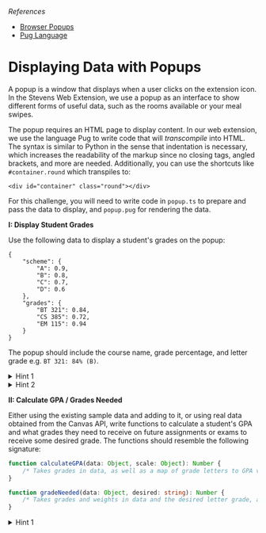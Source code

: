_References_

-   [Browser Popups](https://developer.mozilla.org/en-US/docs/Mozilla/Add-ons/WebExtensions/user_interface/Popups)
-   [Pug Language](https://pugjs.org/api/getting-started.html)

# Displaying Data with Popups

A popup is a window that displays when a user clicks on the extension icon.
In the Stevens Web Extension, we use a popup as an interface to show different
forms of useful data, such as the rooms available or your meal swipes.

The popup requires an HTML page to display content. In our web extension, we use the language Pug to write code that will _transcompile_ into HTML. The syntax is similar to Python in the sense that indentation is necessary, which increases the readability of the markup since no closing tags, angled brackets, and more are needed. Additionally, you can use the shortcuts like `#container.round` which transpiles to:

```
<div id="container" class="round"></div>
```

For this challenge, you will need to write code in `popup.ts` to prepare and pass the data to display, and `popup.pug` for rendering the data.

**I: Display Student Grades**

Use the following data to display a student's grades on the popup:

```
{
    "scheme": {
        "A": 0.9,
        "B": 0.8,
        "C": 0.7,
        "D": 0.6
    },
    "grades": {
        "BT 321": 0.84,
        "CS 385": 0.72,
        "EM 115": 0.94
    }
}
```

The popup should include the course name, grade percentage, and letter grade e.g. `BT 321: 84% (B)`.

<details>
    <summary>Hint 1</summary>
    <code>const UpdateGrades = require('/path/to/pug');</code> creates a template function which takes in an object to pass onto Pug. For example, calling <code>UpdateGrades({name: "Bob"})</code> will make the variable "name" available in the Pug namespace and renders "Bob" in the resulting HTML.
</details>
<details>
    <summary>Hint 2</summary>
    Use Pug's <code>each</code> keyword to loop through the data. It uses value and index as its two iteration parameters.
</details>

**II: Calculate GPA / Grades Needed**

Either using the existing sample data and adding to it, or using real data obtained from the Canvas API, write functions to calculate a student's GPA and what grades they need to receive on future assignments or exams to receive some desired grade. The functions should resemble the following signature:

```ts
function calculateGPA(data: Object, scale: Object): Number {
    /* Takes grades in data, as well as a map of grade letters to GPA values, and returns the calculated GPA. */
}
```

```ts
function gradeNeeded(data: Object, desired: string): Number {
    /* Takes grades and weights in data and the desired letter grade, and returns the average needed on upcoming assignments to receive the letter grade. */
}
```

<details>
    <summary>Hint 1</summary>
    If you want to receive existing data from Canvas, look into <code>GET /api/v1/courses/:course_id/grading_standards</code> to convert to GPA, as well as <code>GET /api/v1/courses/:course_id/assignments</code> which has a <code>grading_type</code> field.
</details>
